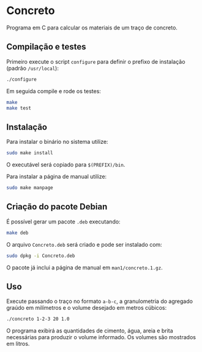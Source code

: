 # Concreto

Programa em C para calcular os materiais de um traço de concreto.

## Compilação e testes

Primeiro execute o script `configure` para definir o prefixo de instalação (padrão `/usr/local`):

```bash
./configure
```

Em seguida compile e rode os testes:

```bash
make
make test
```

## Instalação

Para instalar o binário no sistema utilize:

```bash
sudo make install
```

O executável será copiado para `$(PREFIX)/bin`.

Para instalar a página de manual utilize:

```bash
sudo make manpage
```

## Criação do pacote Debian

É possível gerar um pacote `.deb` executando:

```bash
make deb
```

O arquivo `Concreto.deb` será criado e pode ser instalado com:

```bash
sudo dpkg -i Concreto.deb
```

O pacote já inclui a página de manual em `man1/concreto.1.gz`.

## Uso

Execute passando o traço no formato `a-b-c`, a granulometria do agregado graúdo em milímetros e o volume desejado em metros cúbicos:

```bash
./concreto 1-2-3 20 1.0
```

O programa exibirá as quantidades de cimento, água, areia e brita necessárias para produzir o volume informado. Os volumes são mostrados em litros.

